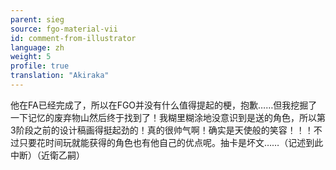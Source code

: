 ```yaml
---
parent: sieg
source: fgo-material-vii
id: comment-from-illustrator
language: zh
weight: 5
profile: true
translation: "Akiraka"
---
```


他在FA已经完成了，所以在FGO并没有什么值得提起的梗，抱歉……但我挖掘了一下记忆的废弃物山然后终于找到了！我糊里糊涂地没意识到是送的角色，所以第3阶段之前的设计稿画得挺起劲的！真的很帅气啊！确实是天使般的笑容！！！不过只要花时间玩就能获得的角色也有他自己的优点呢。抽卡是坏文……（记述到此中断）（近衛乙嗣）
